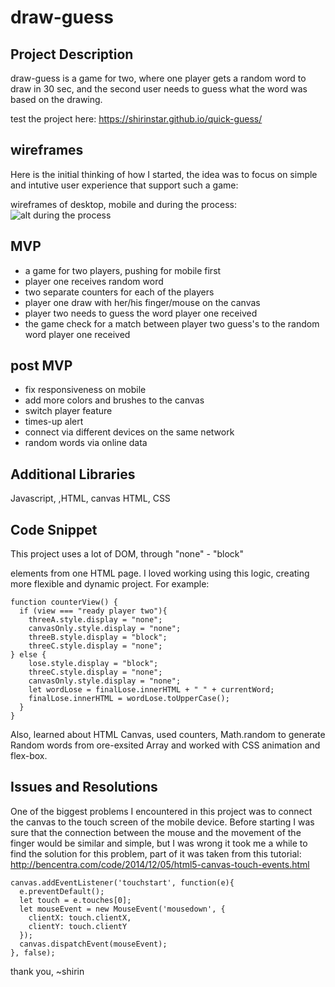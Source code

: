 # draw-guess
## Project Description
draw-guess is a game for two, where one player gets a random word to draw in 30 sec, and the second user needs to guess what the word was based on the drawing. 

test the project here: https://shirinstar.github.io/quick-guess/

## wireframes
Here is the initial thinking of how I started, the idea was to focus on simple and intutive user experience that support such a game:

wireframes of desktop, mobile and during the process: 
![alt during the process](https://i.imgur.com/5GOZSE8.png)

## MVP
- a game for two players, pushing for mobile first
- player one receives random word
- two separate counters for each of the players
- player one draw with her/his finger/mouse on the canvas
- player two needs to guess the word player one received
- the game check for a match between player two guess's to the random word player one received

## post MVP
- fix responsiveness on mobile 
- add more colors and brushes to the canvas
- switch player feature
- times-up alert
- connect via different devices on the same network
- random words via online data

## Additional Libraries
Javascript, ,HTML, canvas HTML, CSS

## Code Snippet
This project uses a lot of DOM, through "none" - "block" <div> elements from one HTML page. I loved working using this logic, creating more flexible and dynamic project. For example:
```
function counterView() {
  if (view === "ready player two"){
    threeA.style.display = "none";
    canvasOnly.style.display = "none";
    threeB.style.display = "block";
    threeC.style.display = "none";
} else {
    lose.style.display = "block";
    threeC.style.display = "none";
    canvasOnly.style.display = "none";
    let wordLose = finalLose.innerHTML + " " + currentWord;
    finalLose.innerHTML = wordLose.toUpperCase();
  }
}
```
 Also, learned about HTML Canvas, used counters, Math.random to generate Random words from ore-exsited Array and worked with CSS animation and flex-box.   

## Issues and Resolutions
One of the biggest problems I encountered in this project was to connect the canvas to the touch screen of the mobile device. Before starting I was sure that the connection between the mouse and the movement of the finger would be similar and simple, but I was wrong it took me a while to find the solution for this problem, part of it was taken from this tutorial: http://bencentra.com/code/2014/12/05/html5-canvas-touch-events.html
```
canvas.addEventListener('touchstart', function(e){
  e.preventDefault();
  let touch = e.touches[0];
  let mouseEvent = new MouseEvent('mousedown', {
    clientX: touch.clientX,
    clientY: touch.clientY
  });
  canvas.dispatchEvent(mouseEvent);
}, false);
```

thank you, 
~shirin
